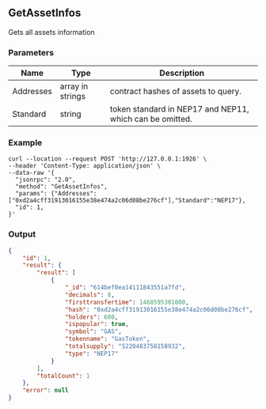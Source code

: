 ## GetAssetInfos

Gets all assets information

### Parameters

| Name         | Type   | Description       |
| ---------------- | -------------- | ------- |
| Addresses |array in strings       |contract hashes of assets to query.   |
| Standard | string | token standard in NEP17 and NEP11, which can be omitted.  |


### Example

```shell
curl --location --request POST 'http://127.0.0.1:1926' \
--header 'Content-Type: application/json' \
--data-raw '{
  "jsonrpc": "2.0",
  "method": "GetAssetInfos",
  "params": {"Addresses":["0xd2a4cff31913016155e38e474a2c06d08be276cf"],"Standard":"NEP17"},
  "id": 1,
}'
```

### Output

```json
{
    "id": 1,
    "result": {
        "result": [
            {
                "_id": "614bef0ea14111843551a7fd",
                "decimals": 8,
                "firsttransfertime": 1468595301000,
                "hash": "0xd2a4cff31913016155e38e474a2c06d08be276cf",
                "holders": 600,
                "ispopular": true,
                "symbol": "GAS",
                "tokenname": "GasToken",
                "totalsupply": "5220483758158932",
                "type": "NEP17"
            }
        ],
        "totalCount": 1
    },
    "error": null
}
```

